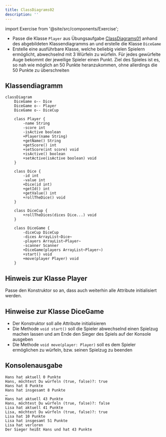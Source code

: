 ```yaml
---
title: ClassDiagrams02
description: ''
---
```


import Exercise from '@site/src/components/Exercise';

- Passe die Klasse `Player` aus Übungsaufgabe
  [ClassDiagrams01](class-diagrams01.md) anhand des abgebildeten Klassendiagramms
  an und erstelle die Klasse `DiceGame`
- Erstelle eine ausführbare Klasse, welche beliebig vielen Spielern ermöglicht,
  abwechselnd mit 3 Würfeln zu würfeln. Für jedes gewürfelte Auge bekommt der
  jeweilige Spieler einen Punkt. Ziel des Spieles ist es, so nah wie möglich an
  50 Punkte heranzukommen, ohne allerdings die 50 Punkte zu überschreiten

## Klassendiagramm

```mermaid
classDiagram
    DiceGame o-- Dice
    DiceGame o-- Player
    DiceGame o-- DiceCup

    class Player {
        -name String
        -score int
        -isActive boolean
        +Player(name String)
        +getName() String
        +getScore() int
        +setScore(int score) void
        +isActive() boolean
        +setActive(isActive boolean) void
    }

    class Dice {
        -id int
        -value int
        +Dice(id int)
        +getId() int
        +getValue() int
        +rollTheDice() void
    }

    class DiceCup {
        +rollTheDices(dices Dice...) void
    }

    class DiceGame {
        -diceCup DiceCup
        -dices ArrayList~Dice~
        -players ArrayList~Player~
        -scanner Scanner
        +DiceGame(players ArrayList~Player~)
        +start() void
        +move(player Player) void
    }
```

## Hinweis zur Klasse Player

Passe den Konstruktor so an, dass auch weiterhin alle Attribute initialisiert
werden.

## Hinweise zur Klasse DiceGame

- Der Konstruktor soll alle Attribute initialisieren
- Die Methode `void start()` soll die Spieler abwechselnd einen Spielzug
  machen lassen und am Ende den Sieger des Spiels auf der Konsole ausgeben
- Die Methode `void move(player: Player)` soll es dem Spieler ermöglichen zu würfeln,
  bzw. seinen Spielzug zu beenden

## Konsolenausgabe

```console
Hans hat aktuell 0 Punkte
Hans, möchtest Du würfeln (true, false)?: true
Hans hat 8 Punkte
Hans hat insgesamt 8 Punkte
…
Hans hat aktuell 43 Punkte
Hans, möchtest Du würfeln (true, false)?: false
Lisa hat aktuell 41 Punkte
Lisa, möchtest Du würfeln (true, false)?: true
Lisa hat 10 Punkte
Lisa hat insgesamt 51 Punkte
Lisa hat verloren
Der Sieger heißt Hans und hat 43 Punkte
```

<Exercise pullRequest="37" branchSuffix="class-diagrams/02" />
